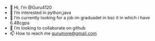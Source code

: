 - 👋 Hi, I’m @Guru4120
- 👀 I’m interested in python,java
- 🌱 I’m currently looking for a job im graduadet in bsc it in which i have 6.48cgpa
- 💞️ I’m looking to collaborate on github
- 📫 How to reach me gurumore@gmail.com

<!---
Guru4120/Guru4120 is a ✨ special ✨ repository because its `README.md` (this file) appears on your GitHub profile.
You can click the Preview link to take a look at your changes.
--->
